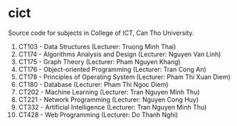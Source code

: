 # cict
Source code for subjects in College of ICT, Can Tho University.
<ol>
<li>CT103 - Data Structures (Lecturer: Truong Minh Thai)</li>
<li>CT174 - Algorithms Analysis and Design (Lecturer: Nguyen Van Linh)</li>
<li>CT175 - Graph Theory (Lecturer: Pham Nguyen Khang)</li>
<li>CT176 - Object-oriented Programming (Lecturer: Tran Cong An)</li>
<li>CT178 - Principles of Operating System (Lecturer: Pham Thi Xuan Diem)</li>
<li>CT180 - Database (Lecturer: Pham Thi Ngoc Diem)</li>
<li>CT202 - Machine Learning (Lecturer: Tran Nguyen Minh Thu)</li>
<li>CT221 - Network Programming (Lecturer: Nguyen Cong Huy)</li>
<li>CT332 - Artificial Intelligence (Lecturer: Tran Nguyen Minh Thu)</li>
<li>CT428 - Web Programming (Lecturer: Do Thanh Nghi)</li>
</ol>
